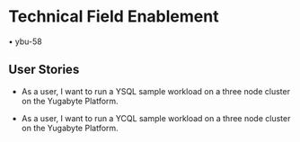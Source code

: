 # Technical Field Enablement

• ybu-58

## User Stories

* As a user, I want to run a YSQL sample workload on a three node cluster on the Yugabyte Platform.

* As a user, I want to run a YCQL sample workload on a three node cluster on the Yugabyte Platform.

<!-- * As a user, I want to run a YEDIS sample workload on a three node cluster on the Yugabyte Platform. -->